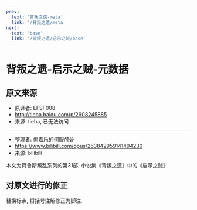 ```yaml
---
prev:
  text: '背叛之遗-meta'
  link: '/背叛之遗/meta'
next:
  text: 'base'
  link: '/背叛之遗/启示之贼/base'
---
```


# 背叛之遗-启示之贼-元数据

## 原文来源

+ 原译者: EFSF008
+ <http://tieba.baidu.com/p/2908245885>
+ 来源: tieba, 已无法访问

--------

+ 整理者: 偷着乐的伺服颅骨
+ <https://www.bilibili.com/opus/263842959141494230>
+ 来源: bilibili

本文为荷鲁斯叛乱系列的第31部, 小说集《背叛之遗》中的《启示之贼》

## 对原文进行的修正

替换标点, 将括号注解修正为脚注.
